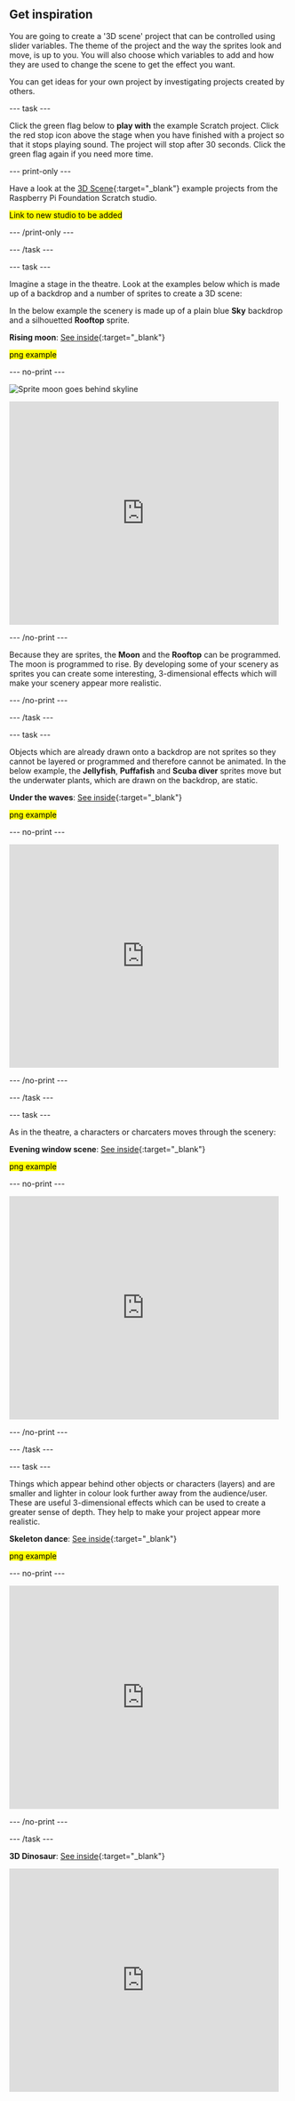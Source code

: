 ## Get inspiration

You are going to create a '3D scene' project that can be controlled using slider variables. The theme of the project and the way the sprites look and move, is up to you. You will also choose which variables to add and how they are used to change the scene to get the effect you want. 

You can get ideas for your own project by investigating projects created by others.

--- task ---

Click the green flag below to **play with** the example Scratch project. Click the red stop icon above the stage when you have finished with a project so that it stops playing sound. The project will stop after 30 seconds. Click the green flag again if you need more time. 

--- print-only ---

Have a look at the [3D Scene](https://scratch.mit.edu/studios/27756161){:target="_blank"} example projects from the Raspberry Pi Foundation Scratch studio.

<mark>Link to new studio to be added</mark>

--- /print-only ---

--- /task ---

--- task ---

Imagine a stage in the theatre. Look at the examples below which is made up of a backdrop and a number of sprites to create a 3D scene:

In the below example the scenery is made up of a plain blue **Sky** backdrop and a silhouetted **Rooftop** sprite.

**Rising moon**: [See inside](https://scratch.mit.edu/projects/445119855/editor){:target="_blank"}

<mark>png example</mark>

--- no-print ---

![Sprite moon goes behind skyline](images/challenge2-moon-rising.gif)

<div class="scratch-preview">
  <iframe src="https://scratch.mit.edu/projects/447121911/embed" allowtransparency="true" width="485" height="402" frameborder="0" scrolling="no" allowfullscreen></iframe>
</div>

--- /no-print ---

Because they are sprites, the **Moon** and the **Rooftop** can be programmed. The moon is programmed to rise. By developing some of your scenery as sprites you can create some interesting, 3-dimensional effects which will make your scenery appear more realistic.

--- /no-print ---

--- /task ---

--- task ---

Objects which are already drawn onto a backdrop are not sprites so they cannot be layered or programmed and therefore cannot be animated. In the below example, the **Jellyfish**, **Puffafish** and **Scuba diver** sprites move but the underwater plants, which are drawn on the backdrop, are static.

**Under the waves**: [See inside](https://scratch.mit.edu/projects/447874869/editor){:target="_blank"}

<mark>png example</mark>

--- no-print ---

<div class="scratch-preview">
  <iframe allowtransparency="true" width="485" height="402" src="https://scratch.mit.edu/projects/embed/447874869/?autostart=false" frameborder="0"></iframe>
</div>

--- /no-print ---

--- /task ---

--- task ---

As in the theatre, a characters or charcaters moves through the scenery:
 
 **Evening window scene**: [See inside](https://scratch.mit.edu/projects/437510050/editor){:target="_blank"}

<mark>png example</mark>

--- no-print ---

<div class="scratch-preview">
  <iframe allowtransparency="true" width="485" height="402" src="https://scratch.mit.edu/projects/embed/437510050/?autostart=false" frameborder="0"></iframe>
</div>

--- /no-print ---

--- /task ---

--- task ---

Things which appear behind other objects or characters (layers) and are smaller and lighter in colour look further away from the audience/user. These are useful 3-dimensional effects which can be used to create a greater sense of depth. They help to make your project appear more realistic.

**Skeleton dance**: [See inside](https://scratch.mit.edu/projects/449737128/editor){:target="_blank"}

<mark>png example</mark>

--- no-print ---

<div class="scratch-preview">
  <iframe allowtransparency="true" width="485" height="402" src="https://scratch.mit.edu/projects/embed/449737128/?autostart=false" frameborder="0"></iframe>
</div>

--- /no-print ---

--- /task ---

**3D Dinosaur**: [See inside](https://scratch.mit.edu/projects/445737025/editor){:target="_blank"}

<div class="scratch-preview">
  <iframe allowtransparency="true" width="485" height="402" src="https://scratch.mit.edu/projects/embed/445737025/?autostart=false" frameborder="0"></iframe>
</div>

